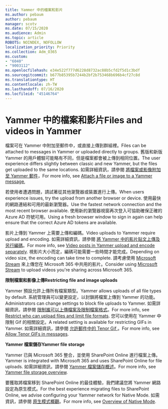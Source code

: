 ```yaml
---
title: Yammer 中的檔案和影片
ms.author: pebaum
author: pebaum
manager: scotv
ms.date: 07/15/2020
ms.audience: Admin
ms.topic: article
ROBOTS: NOINDEX, NOFOLLOW
localization_priority: Priority
ms.collection: Adm_O365
ms.custom:
- "6040"
- "9003112"
ms.openlocfilehash: e34e522f777d6228d8732ac88b5cfd2f5d1c3bdf
ms.sourcegitcommit: b677b85395b7244b2bf2b753468b696b4cf27c8d
ms.translationtype: HT
ms.contentlocale: zh-TW
ms.lasthandoff: 07/16/2020
ms.locfileid: "45146764"
---
```

# <a name="files-and-videos-in-yammer"></a><span data-ttu-id="349a9-102">Yammer 中的檔案和影片</span><span class="sxs-lookup"><span data-stu-id="349a9-102">Files and videos in Yammer</span></span>

<span data-ttu-id="349a9-103">檔案可在 Yammer 中附加至郵件中，或直接上傳到群組裡。</span><span class="sxs-lookup"><span data-stu-id="349a9-103">Files can be attached to messages in Yammer or uploaded directly to groups.</span></span> <span data-ttu-id="349a9-104">舊版和新版 Yammer 的用戶體驗可能略有不同，但是檔案都會被上傳到相同位置。</span><span class="sxs-lookup"><span data-stu-id="349a9-104">The user experience differs slightly between classic and new Yammer, but the files get uploaded to the same locations.</span></span> <span data-ttu-id="349a9-105">如需詳細資訊，請參閱 [將檔案或影像附加至 Yammer 郵件](https://support.microsoft.com/office/attach-a-file-or-image-to-a-yammer-message-f576d4d1-ad66-4ce4-9c43-46cf75978dbf)，</span><span class="sxs-lookup"><span data-stu-id="349a9-105">For more info, see [Attach a file or image to a Yammer message](https://support.microsoft.com/office/attach-a-file-or-image-to-a-yammer-message-f576d4d1-ad66-4ce4-9c43-46cf75978dbf),</span></span>  

<span data-ttu-id="349a9-106">若使用者遭遇問題，請試著從其他瀏覽器或裝置進行上傳。</span><span class="sxs-lookup"><span data-stu-id="349a9-106">When users experience issues, try the upload from another browser or device.</span></span> <span data-ttu-id="349a9-107">使用最快的網路連結和可用的最新瀏覽器。</span><span class="sxs-lookup"><span data-stu-id="349a9-107">Use the fastest network connection and the most recent browser available.</span></span> <span data-ttu-id="349a9-108">使用新的瀏覽器視窗再次登入可協助確保正確的 Azure AD 符號可用。</span><span class="sxs-lookup"><span data-stu-id="349a9-108">Using a fresh browser window to sign in again can help ensure that the correct Azure AD tokens are available.</span></span>

<span data-ttu-id="349a9-109">影片上傳到 Yammer 上需要上傳和編碼。</span><span class="sxs-lookup"><span data-stu-id="349a9-109">Video uploads to Yammer require upload and encoding.</span></span> <span data-ttu-id="349a9-110">如需詳細資訊，請參閱 [將 Yammer 中的影片貼文上傳及另行編碼](https://support.microsoft.com/office/video-posts-in-yammer-upload-and-encode-separately-5b3a348e-3a0a-4c4b-95b1-eabdf245ba25)。</span><span class="sxs-lookup"><span data-stu-id="349a9-110">For more info, see [Video posts in Yammer upload and encode separately](https://support.microsoft.com/office/video-posts-in-yammer-upload-and-encode-separately-5b3a348e-3a0a-4c4b-95b1-eabdf245ba25).</span></span> <span data-ttu-id="349a9-111">視影片大小而定，編碼可能需要一些時間才能完成。</span><span class="sxs-lookup"><span data-stu-id="349a9-111">Depending on video size, the encoding can take time to complete.</span></span> <span data-ttu-id="349a9-112">請考慮使用 [Microsoft Stream](https://docs.microsoft.com/stream/overview) 來上傳您在 Microsoft 365 中共用的影片。</span><span class="sxs-lookup"><span data-stu-id="349a9-112">Consider using [Microsoft Stream](https://docs.microsoft.com/stream/overview) to upload videos you're sharing across Microsoft 365.</span></span>

<span data-ttu-id="349a9-113">**限制檔案和影像上傳**</span><span class="sxs-lookup"><span data-stu-id="349a9-113">**Restricting file and image uploads**</span></span>

<span data-ttu-id="349a9-114">Yammer 預設允許上傳所有檔案類型。</span><span class="sxs-lookup"><span data-stu-id="349a9-114">Yammer allows uploads of all file types by default.</span></span> <span data-ttu-id="349a9-115">系統管理員可以變更設定，以封鎖將檔案上傳到 Yammer 的功能。</span><span class="sxs-lookup"><span data-stu-id="349a9-115">Administrators can change settings to block file uploads to Yammer.</span></span> <span data-ttu-id="349a9-116">如需詳細資訊，請參閱 [限制誰可以上傳檔案及限制檔案格式](https://docs.microsoft.com/yammer/configure-your-yammer-network/configure-yammer#restrict-who-can-upload-files-and-limit-file-formats)。</span><span class="sxs-lookup"><span data-stu-id="349a9-116">For more info, see [Restrict who can upload files and limit file formats](https://docs.microsoft.com/yammer/configure-your-yammer-network/configure-yammer#restrict-who-can-upload-files-and-limit-file-formats).</span></span> <span data-ttu-id="349a9-117">您可以使用在 Yammer 中限制 Gif 的相關設定。</span><span class="sxs-lookup"><span data-stu-id="349a9-117">A related setting is available for restricting GIFs in Yammer.</span></span> <span data-ttu-id="349a9-118">如需詳細資訊，請參閱 [允許郵件中的 Tenor Gif ](https://docs.microsoft.com/yammer/configure-your-yammer-network/configure-yammer#allow-tenor-gifs-in-messages)。</span><span class="sxs-lookup"><span data-stu-id="349a9-118">For more info, see [Allow Tenor GIFs in messages](https://docs.microsoft.com/yammer/configure-your-yammer-network/configure-yammer#allow-tenor-gifs-in-messages).</span></span>

<span data-ttu-id="349a9-119">**Yammer 檔案儲存**</span><span class="sxs-lookup"><span data-stu-id="349a9-119">**Yammer file storage**</span></span>

<span data-ttu-id="349a9-120">Yammer 已與 Microsoft 365 整合，並使用 SharePoint Online 進行檔案上傳。</span><span class="sxs-lookup"><span data-stu-id="349a9-120">Yammer is integrated with Microsoft 365 and uses SharePoint Online for file uploads.</span></span> <span data-ttu-id="349a9-121">如需詳細資訊，請參閱 [Yammer 檔案儲存概述](https://docs.microsoft.com/yammer/get-started-with-yammer/file-storage)。</span><span class="sxs-lookup"><span data-stu-id="349a9-121">For more info, see [Yammer file storage overview](https://docs.microsoft.com/yammer/get-started-with-yammer/file-storage).</span></span> 

<span data-ttu-id="349a9-122">要獲取將檔案移到 SharePoint Online 的最佳體驗，我們建議您將 Yammer 網路設定為原生模式。</span><span class="sxs-lookup"><span data-stu-id="349a9-122">For the best experience migrating files to SharePoint Online, we advise configuring your Yammer network for Native Mode.</span></span> <span data-ttu-id="349a9-123">如需資訊，請參閱 [原生模式概觀](https://docs.microsoft.com/yammer/configure-your-yammer-network/overview-native-mode)。</span><span class="sxs-lookup"><span data-stu-id="349a9-123">For more info, see [Overview of Native Mode](https://docs.microsoft.com/yammer/configure-your-yammer-network/overview-native-mode).</span></span> 